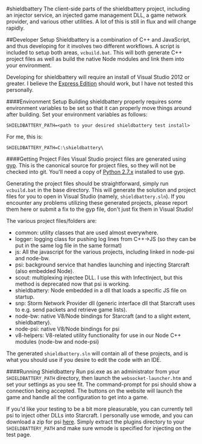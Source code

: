#shieldbattery
The client-side parts of the shieldbattery project, including an injector service, an injected game management DLL, a game network provider, and various other utilities. A lot of this is still in flux and will change rapidly.

##Developer Setup
Shieldbattery is a combination of C++ and JavaScript, and thus developing for it involves two different workflows. A script is included to setup both areas, `vcbuild.bat`. This will both generate C++ project files as well as build the native Node modules and link them into your environment.

Developing for shieldbattery will require an install of Visual Studio 2012 or greater. I believe the [Express Edition](http://www.microsoft.com/visualstudio/eng/products/visual-studio-express-products) should work, but I have not tested this personally.

####Environment Setup
Building shieldbattery properly requires some environment variables to be set so that it can properly move things around after building. Set your environment variables as follows:
```
SHIELDBATTERY_PATH=<path to your desired shieldbattery test install>
```
For me, this is:
```
SHIELDBATTERY_PATH=C:\shieldbattery\
```
####Getting Project Files
Visual Studio project files are generated using [gyp](https://code.google.com/p/gyp/). This is the canonical source for project files, so they will not be checked into git. You'll need a copy of [Python 2.7.x](http://www.python.org/download/) installed to use gyp.

Generating the project files should be straightforward, simply run `vcbuild.bat` in the base directory. This will generate the solution and project files for you to open in Visual Studio (namely, `shieldbattery.sln`). If you encounter any problems utilizing these generated projects, please report them here or submit a fix to the gyp file, don't just fix them in Visual Studio!

The various project files/folders are:
- common: utility classes that are used almost everywhere.
- logger: logging class for pushing log lines from C++->JS (so they can be put in the same log file in the same format)
- js: All the javascript for the various projects, including linked in node-psi and node-bw.
- psi: background service that handles launching and injecting Starcraft (also embedded Node).
- scout: multiplexing injectee DLL. I use this with InfectInject, but this method is deprecated now that psi is working.
- shieldbattery: Node embedded in a dll that loads a specific JS file on startup.
- snp: Storm Network Provider dll (generic interface dll that Starcraft uses to e.g. send packets and retrieve game lists).
- node-bw: native V8/Node bindings for Starcraft (and to a slight extent, shieldbattery).
- node-psi: native V8/Node bindings for psi
- v8-helpers: V8-related utility functionality for use in our Node C++ modules (node-bw and node-psi)

The generated `shieldbattery.sln` will contain all of these projects, and is what you should use if you desire to edit the code with an IDE.

####Running Shieldbattery
Run psi.exe as an administrator from your `SHIELDBATTERY_PATH` directory, then launch the `websocket-launcher.htm` and set your settings as you see fit. The command-prompt for psi should show a connection being accepted. The buttons on the website will launch the game and handle all the configuration to get into a game.

If you'd like your testing to be a bit more pleasurable, you can currently tell psi to inject other DLLs into Starcraft. I personally use wmode, and you can download a zip for psi [here](http://tec27.com/sbat-test-plugins.zip). Simply extract the plugins directory to your `SHIELDBATTERY_PATH` and make sure wmode is specified for injecting on the test page.
